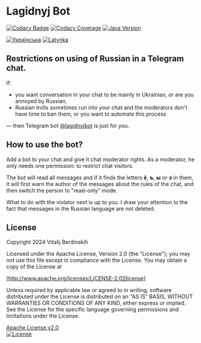 # Lagidnyj Bot

[![Codacy Badge](https://app.codacy.com/project/badge/Grade/b9b50b8488734a498b84a47488d6b89f)](https://app.codacy.com/gh/vitalijr2/lagidnyjbot/dashboard?utm_source=gh&utm_medium=referral&utm_content=&utm_campaign=Badge_grade)
[![Codacy Coverage](https://app.codacy.com/project/badge/Coverage/b9b50b8488734a498b84a47488d6b89f)](https://app.codacy.com/gh/vitalijr2/lagidnyjbot/dashboard?utm_source=gh&utm_medium=referral&utm_content=&utm_campaign=Badge_coverage)
[![Java Version](https://img.shields.io/static/v1?label=java&message=17&color=blue&logo=java&logoColor=E23D28)](https://www.oracle.com/java/technologies/javase/jdk17-archive-downloads.html)

[![Українська](https://img.shields.io/badge/%F0%9F%93%84-%D0%A3%D0%BA%D1%80%D0%B0%D1%97%D0%BD%D1%81%D1%8C%D0%BA%D0%BE%D1%8E-blue)](readme.uk.md)
[![Latynka](https://img.shields.io/badge/%F0%9F%93%84-Latynka-blue)](readme.md)

## Restrictions on using of Russian in a Telegram chat.

If:

* you want conversation in your chat to be mainly in Ukrainian, or are you annoyed by Russian,
* Russian trolls sometimes run into your chat and the moderators don't have time to ban them, or you want to automate
  this process

— then Telegram bot [@lagidnyjbot][bot] is just for you.

## How to use the bot?

Add a bot to your chat and give it chat moderator rights. As a moderator, he only needs one permission: to restrict chat
visitors.

The bot will read all messages and if it finds the letters **ё**, **ъ**, **ы** or **э** in them, it will first warn the
author of the
messages about the rules of the chat, and then switch the person to "read-only" mode.

What to do with the violator next is up to you. I draw your attention to the fact that messages in the Russian language
are not deleted.

## License

Copyright 2024 Vitalij Berdinskih

Licensed under the Apache License, Version 2.0 (the "License");
you may not use this file except in compliance with the License.
You may obtain a copy of the License at

[http://www.apache.org/licenses/LICENSE-2.0][license]

Unless required by applicable law or agreed to in writing, software
distributed under the License is distributed on an "AS IS" BASIS,
WITHOUT WARRANTIES OR CONDITIONS OF ANY KIND, either express or implied.
See the License for the specific language governing permissions and
limitations under the License.

[Apache License v2.0](LICENSE)  
[![License](https://img.shields.io/badge/license-Apache%202.0-blue.svg?style=flat)](http://www.apache.org/licenses/LICENSE-2.0.html)

[bot]: https://t.me/lagidnyjbot

[license]: http://www.apache.org/licenses/LICENSE-2.0 "Apache License, Version 2.0"
